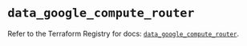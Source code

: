 # `data_google_compute_router`

Refer to the Terraform Registry for docs: [`data_google_compute_router`](https://registry.terraform.io/providers/hashicorp/google/6.2.0/docs/data-sources/compute_router).

